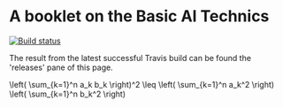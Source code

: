 # A booklet on the Basic AI Technics

[![Build status][badge]][travis]

[travis]: https://travis-ci.com/SquareBracketAssociates/Booklet-AI-Technics
[badge]: https://travis-ci.com/SquareBracketAssociates/Booklet-AI-Technics.svg?branch=master

The result from the latest successful Travis build can be found the 'releases' pane of this page.


$$
$$\left( \sum_{k=1}^n a_k b_k \right)^2 \leq \left( \sum_{k=1}^n a_k^2 \right) \left( \sum_{k=1}^n b_k^2 \right)$$
$$

